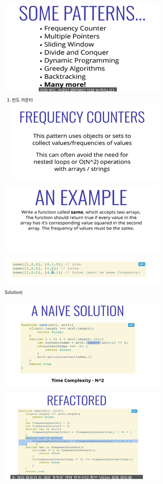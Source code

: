 ![image](.attachments/40030b6c1837704d5f6bdad8079e306e3820813f.png)

1. 빈도 카운터
![image](.attachments/6edf965e7d88dba093ac6497891b4555a2143e7f.png)

![image](.attachments/be0eb5e7b29354ec7cb394fb477b65f6b3187ff5.png)

![image](.attachments/05c3fc049b8df4372c0d38c5b0007b9189b86375.png)



Solution)

![image](.attachments/df07772cad988ba5bb860b7fce8c68db9df64b65.png)



![image](.attachments/6455efa29803f69e7517dcba4386a2bc22b27799.png)